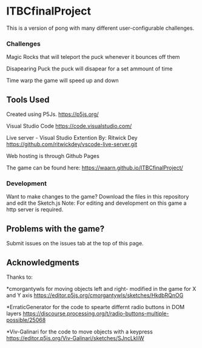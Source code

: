 # ITBCfinalProject

This is a version of pong with many different user-configurable challenges.


### Challenges
Magic Rocks that will teleport the puck whenever it bounces off them

Disapearing Puck the puck will disapear for a set ammount of time

Time warp the game will speed up and down 

## Tools Used

Created using P5Js. 
https://p5js.org/

Visual Studio Code
https://code.visualstudio.com/

Live server - Visual Studio Extention 
By: Ritwick Dey
https://github.com/ritwickdey/vscode-live-server.git

Web hosting is through Github Pages

The game can be found here: https://waarn.github.io/ITBCfinalProject/

### Development

Want to make changes to the game? Download the files in this repository and edit the Sketch.js
Note: For editing and development on this game a http server is required.

## Problems with the game?
Submit issues on the issues tab at the top of this page.

## Acknowledgments

Thanks to:

*cmorgantywls for moving objects left and right- modified in the game for X and Y axis
https://editor.p5js.org/cmorgantywls/sketches/HkdbRQnOG

*ErraticGenerator for the code to spearte differnt radio buttons in DOM layers
https://discourse.processing.org/t/radio-buttons-multiple-possible/25068

*Viv-Galinari for the code to move objects with a keypress
https://editor.p5js.org/Viv-Galinari/sketches/SJncLkliW
